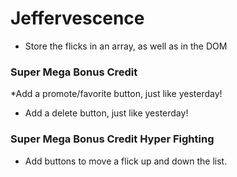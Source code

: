 # Jeffervescence
* Store the flicks in an array, as well as in the DOM  
### Super Mega Bonus Credit  
*Add a promote/favorite button, just like yesterday! 
* Add a delete button, just like yesterday! 
### Super Mega Bonus Credit Hyper Fighting  
* Add buttons to move a flick up and down the list.
